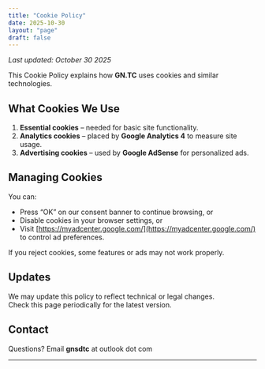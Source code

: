 ```yaml
---
title: "Cookie Policy"
date: 2025-10-30
layout: "page"
draft: false
---
```


_Last updated: October 30 2025_

This Cookie Policy explains how **GN.TC** uses cookies and similar technologies.

## What Cookies We Use
1. **Essential cookies** – needed for basic site functionality.  
2. **Analytics cookies** – placed by **Google Analytics 4** to measure site usage.  
3. **Advertising cookies** – used by **Google AdSense** for personalized ads.

## Managing Cookies
You can:
- Press “OK” on our consent banner to continue browsing, or  
- Disable cookies in your browser settings, or  
- Visit [https://myadcenter.google.com/](https://myadcenter.google.com/) to control ad preferences.

If you reject cookies, some features or ads may not work properly.

## Updates
We may update this policy to reflect technical or legal changes.  
Check this page periodically for the latest version.

## Contact
Questions? Email **gnsdtc** at outlook dot com

---
